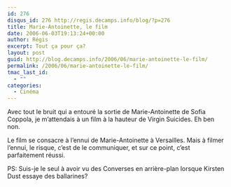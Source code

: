 ```yaml
---
id: 276
disqus_id: 276 http://regis.decamps.info/blog/?p=276
title: Marie-Antoinette, le film
date: 2006-06-03T19:13:24+00:00
author: Régis
excerpt: Tout ça pour ça?
layout: post
guid: http://blog.decamps.info/2006/06/marie-antoinette-le-film/
permalink: /2006/06/marie-antoinette-le-film/
tmac_last_id:
  - ""
categories:
  - Cinéma
---
```

Avec tout le bruit qui a entouré la sortie de Marie-Antoinette de Sofia Coppola, je m’attendais à un film à la hauteur de Virgin Suicides. Eh ben non.

Le film se consacre à l’ennui de Marie-Antoinette à Versailles. Mais à filmer l’ennui, le risque, c’est de le communiquer, et sur ce point, c’est parfaitement réussi.

PS: Suis-je le seul à avoir vu des Converses en arrière-plan lorsque Kirsten Dust essaye des ballarines?

